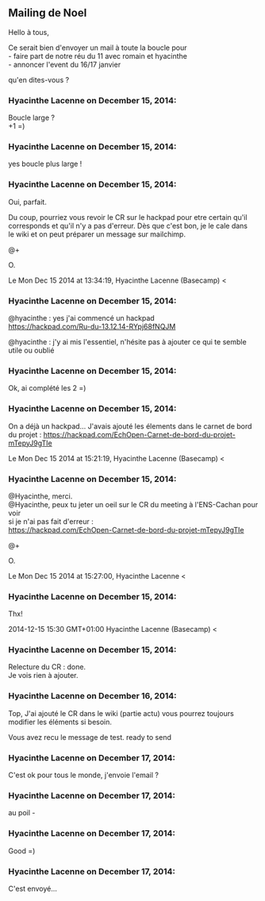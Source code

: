 ## Mailing de Noel



Hello à tous,  
  
Ce serait bien d'envoyer un mail à toute la boucle pour  
\- faire part de notre réu du 11 avec romain et hyacinthe  
\- annoncer l'event du 16/17 janvier  
  
qu'en dites-vous ?



### **Hyacinthe Lacenne** on December 15, 2014:



Boucle large ?  
+1 =)



### **Hyacinthe Lacenne** on December 15, 2014:



yes boucle plus large !



### **Hyacinthe Lacenne** on December 15, 2014:



Oui, parfait.  
  
Du coup, pourriez vous revoir le CR sur le hackpad pour etre certain qu'il  
corresponds et qu'il n'y a pas d'erreur. Dès que c'est bon, je le cale dans  
le wiki et on peut préparer un message sur mailchimp.  
  
@+  
  
O.  
  
Le Mon Dec 15 2014 at 13:34:19, Hyacinthe Lacenne (Basecamp) &lt;



### **Hyacinthe Lacenne** on December 15, 2014:



@hyacinthe : yes j'ai commencé un hackpad  
<https://hackpad.com/Ru-du-13.12.14-RYpj68fNQJM>  
  
@hyacinthe : j'y ai mis l'essentiel, n'hésite pas à ajouter ce qui te semble utile
ou oublié



### **Hyacinthe Lacenne** on December 15, 2014:



Ok, ai complété les 2 =)



### **Hyacinthe Lacenne** on December 15, 2014:



On a déjà un hackpad... J'avais ajouté les élements dans le carnet de bord  
du projet : <https://hackpad.com/EchOpen-Carnet-de-bord-du-projet-mTepyJ9gTIe>  
  
Le Mon Dec 15 2014 at 15:21:19, Hyacinthe Lacenne (Basecamp) &lt;



### **Hyacinthe Lacenne** on December 15, 2014:



@Hyacinthe, merci.  
@Hyacinthe, peux tu jeter un oeil sur le CR du meeting à l'ENS-Cachan pour voir  
si je n'ai pas fait d'erreur :  
<https://hackpad.com/EchOpen-Carnet-de-bord-du-projet-mTepyJ9gTIe>  
  
@+  
  
O.  
  
Le Mon Dec 15 2014 at 15:27:00, Hyacinthe Lacenne &lt;



### **Hyacinthe Lacenne** on December 15, 2014:



Thx!  
  
2014-12-15 15:30 GMT+01:00 Hyacinthe Lacenne (Basecamp) &lt;



### **Hyacinthe Lacenne** on December 15, 2014:



Relecture du CR : done.  
Je vois rien à ajouter.



### **Hyacinthe Lacenne** on December 16, 2014:



Top, J'ai ajouté le CR dans le wiki (partie actu) vous pourrez toujours
modifier les éléments si besoin.  
  
Vous avez recu le message de test. ready to send



### **Hyacinthe Lacenne** on December 17, 2014:



C'est ok pour tous le monde, j'envoie l'email ?



### **Hyacinthe Lacenne** on December 17, 2014:



au poil -



### **Hyacinthe Lacenne** on December 17, 2014:



Good =)



### **Hyacinthe Lacenne** on December 17, 2014:



C'est envoyé...



